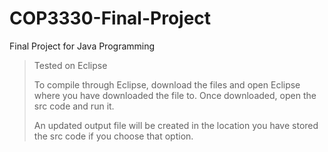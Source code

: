 # COP3330-Final-Project
Final Project for Java Programming

> Tested on Eclipse
>
> 
> To compile through Eclipse, download the files and open Eclipse where you have downloaded the file to. Once downloaded, open the src code and run it.
>
> 
> An updated output file will be created in the location you have stored the src code if you choose that option. 
